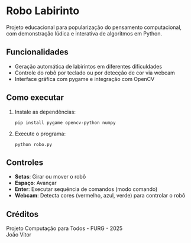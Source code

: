 # Robo Labirinto

Projeto educacional para popularização do pensamento computacional, com demonstração lúdica e interativa de algoritmos em Python.

## Funcionalidades

- Geração automática de labirintos em diferentes dificuldades
- Controle do robô por teclado ou por detecção de cor via webcam
- Interface gráfica com pygame e integração com OpenCV

## Como executar

1. Instale as dependências:
   ```
   pip install pygame opencv-python numpy
   ```
2. Execute o programa:
   ```
   python robo.py
   ```

## Controles

- **Setas**: Girar ou mover o robô
- **Espaço**: Avançar
- **Enter**: Executar sequência de comandos (modo comando)
- **Webcam**: Detecta cores (vermelho, azul, verde) para controlar o robô

## Créditos

Projeto Computação para Todos - FURG - 2025  
João Vitor